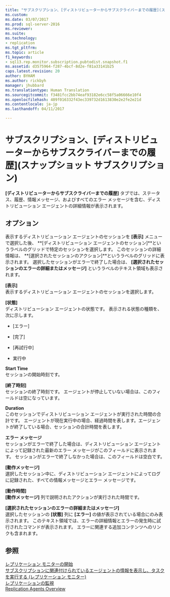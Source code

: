 ```yaml
---
title: "サブスクリプション、[ディストリビューターからサブスクライバーまでの履歴](スナップショット サブスクリプション) | Microsoft Docs"
ms.custom: 
ms.date: 03/07/2017
ms.prod: sql-server-2016
ms.reviewer: 
ms.suite: 
ms.technology:
- replication
ms.tgt_pltfrm: 
ms.topic: article
f1_keywords:
- sql13.rep.monitor.subscription.pubtodist.snapshot.f1
ms.assetid: d3575964-f287-4bcf-8d2e-f81a33141b25
caps.latest.revision: 20
author: BYHAM
ms.author: rickbyh
manager: jhubbard
ms.translationtype: Human Translation
ms.sourcegitcommit: f3481fcc2bb74eaf93182e6cc58f5a06666e10f4
ms.openlocfilehash: 409f016332f43ec339732d1613830e2e2fe2e21d
ms.contentlocale: ja-jp
ms.lasthandoff: 04/11/2017

---
```

# <a name="subscription-distributor-to-subscriber-history-snapshot-subscription"></a>サブスクリプション、[ディストリビューターからサブスクライバーまでの履歴]\(スナップショット サブスクリプション)
  **[ディストリビューターからサブスクライバーまでの履歴]** タブでは、ステータス、履歴、情報メッセージ、およびすべてのエラー メッセージを含む、ディストリビューション エージェントの詳細情報が表示されます。  
  
## <a name="options"></a>オプション  
 表示するディストリビューション エージェントのセッションを **[表示]** メニューで選択した後、 **[ディストリビューション エージェントのセッション]**というラベルのグリッドで特定のセッションを選択します。 このセッションの詳細情報は、 **[選択されたセッションのアクション]**というラベルのグリッドに表示されます。 選択したセッションがエラーで終了した場合は、 **[選択されたセッションのエラーの詳細またはメッセージ]** というラベルのテキスト領域も表示されます。  
  
 **[表示]**  
 表示するディストリビューション エージェントのセッションを選択します。  
  
 **[状態]**  
 ディストリビューション エージェントの状態です。 表示される状態の種類を、次に示します。  
  
-   [エラー]  
  
-   [完了]  
  
-   [再試行中]  
  
-   実行中  
  
 **Start Time**  
 セッションの開始時刻です。  
  
 **[終了時刻]**  
 セッションの終了時刻です。 エージェントが停止していない場合は、このフィールドは空になっています。  
  
 **Duration**  
 このセッションでディストリビューション エージェントが実行された時間の合計です。 エージェントが現在実行中の場合、経過時間を表します。エージェントが終了している場合、セッションの合計時間を表します。  
  
 **エラー メッセージ**  
 セッションがエラーで終了した場合は、ディストリビューション エージェントによって記録された最新のエラー メッセージがこのフィールドに表示されます。 セッションがエラーで終了しなかった場合は、このフィールドは空白です。  
  
 **[動作メッセージ]**  
 選択したセッション中に、ディストリビューション エージェントによってログに記録された、すべての情報メッセージとエラー メッセージです。  
  
 **[動作時間]**  
 **[動作メッセージ]** 列で説明されたアクションが実行された時間です。  
  
 **[選択されたセッションのエラーの詳細またはメッセージ]**  
 選択したセッションの **[状態]** 列に **[エラー]** の値が表示されている場合にのみ表示されます。 このテキスト領域では、エラーの詳細情報とエラーの発生時に試行されたコマンドが表示されます。 エラーに関連する追加コンテンツへのリンクも含まれます。  
  
## <a name="see-also"></a>参照  
 [レプリケーション モニターの開始](../../relational-databases/replication/monitor/start-the-replication-monitor.md)   
 [サブスクリプションに関連付けられているエージェントの情報を表示し、タスクを実行する &#40;レプリケーション モニター&#41;](../../relational-databases/replication/monitor/view-information-and-perform-tasks-for-subscription-agents.md)   
 [レプリケーションの監視](../../relational-databases/replication/monitor/monitoring-replication-overview.md)   
 [Replication Agents Overview](../../relational-databases/replication/agents/replication-agents-overview.md)  
  
  
